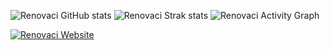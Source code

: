 ![Renovaci GitHub stats](https://github-readme-stats.vercel.app/api?username=renovacibr&show_icons=true&count_private=true) 
![Renovaci Strak stats](https://github-readme-streak-stats.herokuapp.com/?user=renovacibr)
![Renovaci Activity Graph](https://activity-graph.herokuapp.com/graph?username=renovacibr&theme=minimal)

[![Renovaci Website](https://img.shields.io/badge/website-000000?style=for-the-badge&logo=About.me&logoColor=white)](https://www.renovaci.com)


